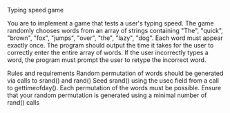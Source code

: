 Typing speed game

You are to implement a game that tests a user's typing speed.  The game randomly chooses words from an array of strings containing "The", "quick", "brown", "fox", "jumps", "over", "the", "lazy", "dog".   Each word must appear exactly once.  The program should output the time it takes for the user to correctly enter the entire array of words.  If the user incorrectly types a word, the program must prompt the user to retype the incorrect word.

Rules and requirements
	Random permutation of words should be generated via calls to srand() and rand()
	Seed srand() using the usec field from a call to gettimeofday().
	Each permutation of the words must be possible.
	Ensure that your random permutation is generated using a minimal number of rand() calls

